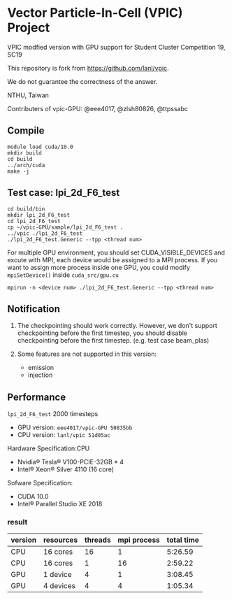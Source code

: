 # Vector Particle-In-Cell (VPIC) Project

VPIC modfied version with GPU support for Student Cluster Competition 19, SC19

This repository is fork from https://github.com/lanl/vpic. 

We do not guarantee the correctness of the answer.

NTHU, Taiwan

Contributers of vpic-GPU:
@eee4017, @zlsh80826, @ttpssabc

## Compile


```
module load cuda/10.0
mkdir build
cd build
../arch/cuda
make -j
```

## Test case: lpi_2d_F6_test

```
cd build/bin
mkdir lpi_2d_F6_test
cd lpi_2d_F6_test
cp ~/vpic-GPU/sample/lpi_2d_F6_test .
../vpic ./lpi_2d_F6_test
./lpi_2d_F6_test.Generic --tpp <thread num>
```

For multiple GPU environment, you should set CUDA_VISIBLE_DEVICES and excute with MPI, each device would be assigned to a MPI process. If you want to assign more process inside one GPU, you could modify `mpiSetDevice()` inside `cuda_src/gpu.cu`

```
mpirun -n <device num> ./lpi_2d_F6_test.Generic --tpp <thread num>
```

## Notification

1. The checkpointing should work correctly. However, we don't support checkpointing before the first timestep, you should disable checkpointing before the first timestep. (e.g. test case beam_plas)

2. Some features are not supported in this version:
    + emission  
    + injection

## Performance

`lpi_2d_F6_test` 2000 timesteps

- GPU version: `eee4017/vpic-GPU 50835bb`
- CPU version: `lanl/vpic 51d05ac`

Hardware Specification:CPU
- Nvidia&reg; Tesla&reg; V100-PCIE-32GB * 4
- Intel&reg; Xeon&reg; Silver 4110 (16 core)

Sofware Specification:
- CUDA 10.0
- Intel&reg; Parallel Studio XE 2018

### result



| version  | resources   | threads  |  mpi process | total time |
| -------- | --------    | -------- | -------- | -------- |
| CPU      |   16 cores  | 16       | 1        | 5:26.59  |
| CPU      |   16 cores  | 1        | 16       | 2:59.22  |
| GPU      |   1 device  | 4        | 1        | 3:08.45  |
| GPU      |   4 devices | 4        | 4        | 1:05.34  |

